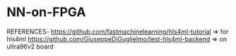 # NN-on-FPGA

REFERENCES-
https://github.com/fastmachinelearning/hls4ml-tutorial => for hls4ml 
https://github.com/GiuseppeDiGuglielmo/test-hls4ml-backend => on ultra96v2 board
